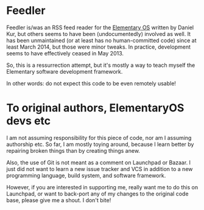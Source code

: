 Feedler
==========

Feedler is/was an RSS feed reader for the [Elementary OS](http://elementaryos.org/) written by Daniel Kur, but others seems to have been (undocumentedly) involved as well. It has been unmaintained (or at least has no human-committed code) since at least March 2014, but those were minor tweaks. In practice, development seems to have effectively ceased in May 2013.

So, this is a ressurrection attempt, but it's mostly a way to teach myself the Elementary software development framework.

In other words: do not expect this code to be even remotely usable!

# To original authors, ElementaryOS devs etc #
I am not assuming responsibility for this piece of code, nor am I assuming authorship etc. So far, I am mostly toying around, because I learn better by repairing broken things than by creating things anew.

Also, the use of Git is not meant as a comment on Launchpad or Bazaar. I just did not want to learn a new issue tracker and VCS in addition to a new programming language, build system, and software framework.

However, if you are interested in supporting me, really want me to do this on Launchpad, or want to back-port any of my changes to the original code base, please give me a shout. I don't bite!
